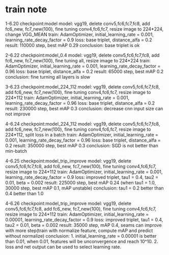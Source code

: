 # train note
1-6.20
checkpoint:model
model: vgg19, delete conv5,fc6,fc7,fc8, add fc6_new, fc7_new(100),  fine tuning conv4,fc6,fc7, resize image to 224*224, change VGG_MEAN
train: AdamOptimizer, initial_learning_rate = 0.001, learning_rate_decay_factor = 0.9
loss: base triplet, distance_alfa = 0.2
result: 110000 step, best mAP 0.29
conclusion: base triplet is ok

2-6.22
checkpoint:model_0.4
model: vgg19, delete conv5,fc6,fc7,fc8, add fc6_new, fc7_new(100),  fine tuning all, resize image to 224*224
train: AdamOptimizer, initial_learning_rate = 0.001, learning_rate_decay_factor = 0.96
loss: base triplet, distance_alfa = 0.2
result: 65000 step, best mAP 0.2
conclusion: fine turning all layers is slow

3-6.23
checkpoint:model_224_112
model: vgg19, delete conv5,fc6,fc7,fc8, add fc6_new, fc7_new(100),  fine tuning conv4,fc6,fc7, resize image to 224*112
train: AdamOptimizer, initial_learning_rate = 0.001, learning_rate_decay_factor = 0.96
loss: base triplet, distance_alfa = 0.2
result: 230000 step, best mAP 0.3
conclusion: decrease cnn input size can not improve

4-6.24
checkpoint:model_224_112
model: vgg19, delete conv5,fc6,fc7,fc8, add fc6_new, fc7_new(100),  fine tuning conv4,fc6,fc7, resize image to 224*112, split loss in a batch
train: AdamOptimizer, initial_learning_rate = 0.001, learning_rate_decay_factor = 0.96
loss: base triplet, distance_alfa = 0.2
result: 350000 step, best mAP 0.3
conclusion: SGD is not better than min-batch

4-6.25
checkpoint:model_trip_improve
model: vgg19, delete conv5,fc6,fc7,fc8, add fc6_new, fc7_new(100),  fine tuning conv4,fc6,fc7, resize image to 224*112
train: AdamOptimizer, initial_learning_rate = 0.001, learning_rate_decay_factor = 0.9
loss: improved triplet, tau1 = 0.4, tau2 = 0.01, beta = 0.002
result: 225000 step, best mAP 0.24 (when tau1 = 1.0, 30000 step, best mAP 0.1, mAP unstable)
conclusion: tau1 = 0.2 better than 0.4 better than 1.0

4-6.26
checkpoint:model_trip_improve
model: vgg19, delete conv5,fc6,fc7,fc8, add fc6_new, fc7_new(100),  fine tuning conv4,fc6,fc7, resize image to 224*112
train: AdamOptimizer, initial_learning_rate = 0.00001, learning_rate_decay_factor = 0.9
loss: improved triplet, tau1 = 0.4, tau2 = 0.01, beta = 0.002
result: 35000 step, mAP 0.4, seams can improve with more step(train with normalize feature, compute mAP and predict without normalize)
conclusion: 1. initial_learning_rate = 0.00001 is better than 0.01, when 0.01, features will be unconvergence and reach 10^10. 2. loss and net output can be used to select learning rate.

